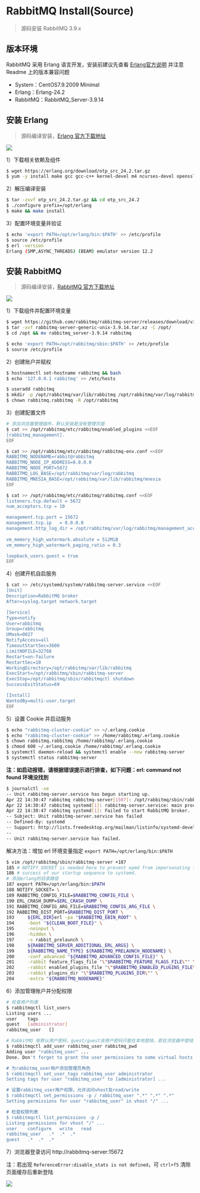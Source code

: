 # RabbitMQ Install(Source)

> 源码安装 RabbitMQ 3.9.x

## 版本环境

RabbitMQ 采用 Erlang 语言开发，安装前建议先查看 [Erlang官方说明](https://www.rabbitmq.com/which-erlang.html) 并注意 Readme 上的版本兼容问题

- System：CentOS7.9.2009 Minimal
- Erlang：Erlang-24.2
- RabbitMQ：RabbitMQ_Server-3.9.14

## 安装 Erlang

> 源码编译安装，[Erlang 官方下载地址](tp://www.erlang.org/download)

![](https://yuikuen-1259273046.cos.ap-guangzhou.myqcloud.com/devops/20220419155223.png)

1）下载相关依赖及组件

```bash
$ wget https://erlang.org/download/otp_src_24.2.tar.gz
$ yum -y install make gcc gcc-c++ kernel-devel m4 ncurses-devel openssl-devel gtk2-devel binutils-devel unixODBC unixODBC-devel xz socat
```

2）解压编译安装

```bash
$ tar -zxvf otp_src_24.2.tar.gz && cd otp_src_24.2
$ ./configure prefix=/opt/erlang
$ make && make install
```

3）配置环境变量并验证

```bash
$ echo 'export PATH=/opt/erlang/bin:$PATH' >> /etc/profile
$ source /etc/profile
$ erl -version
Erlang (SMP,ASYNC_THREADS) (BEAM) emulator version 12.2
```

## 安装 RabbitMQ

> 源码编译安装，[RabbitMQ 官方下载地址](tps://www.rabbitmq.com/download.html)

![](https://yuikuen-1259273046.cos.ap-guangzhou.myqcloud.com/devops/20220419155441.png)

1）下载组件并配置环境变量

```bash
$ wget https://github.com/rabbitmq/rabbitmq-server/releases/download/v3.9.14/rabbitmq-server-generic-unix-3.9.14.tar.xz
$ tar -xvf rabbitmq-server-generic-unix-3.9.14.tar.xz -C /opt/
$ cd /opt && mv rabbitmq_server-3.9.14 rabbitmq

$ echo 'export PATH=/opt/rabbitmq/sbin:$PATH' >> /etc/profile
$ source /etc/profile
```

2）创建账户并赋权

```bash
$ hostnamectl set-hostname rabbitmq && bash
$ echo '127.0.0.1 rabbitmq' >> /etc/hosts

$ useradd rabbitmq
$ mkdir -p /opt/rabbitmq/var/lib/rabbitmq /opt/rabbitmq/var/log/rabbitmq
$ chown rabbitmq.rabbitmq -R /opt/rabbitmq
```

3）创建配置文件

```bash
# 添加浏览器管理插件，默认安装是没有管理页面
$ cat >> /opt/rabbitmq/etc/rabbitmq/enabled_plugins <<EOF
[rabbitmq_management].
EOF

$ cat >> /opt/rabbitmq/etc/rabbitmq/rabbitmq-env.conf <<EOF
RABBITMQ_NODENAME=rabbit@rabbitmq
RABBITMQ_NODE_IP_ADDRESS=0.0.0.0
RABBITMQ_NODE_PORT=5672
RABBITMQ_LOG_BASE=/opt/rabbitmq/var/log/rabbitmq
RABBITMQ_MNESIA_BASE=/opt/rabbitmq/var/lib/rabbitmq/mnesia
EOF

$ cat >> /opt/rabbitmq/etc/rabbitmq/rabbitmq.conf <<EOF
listeners.tcp.default = 5672
num_acceptors.tcp = 10

management.tcp.port = 15672
management.tcp.ip   = 0.0.0.0
management.http_log_dir = /opt/rabbitmq/var/log/rabbitmq/management_access
	
vm_memory_high_watermark.absolute = 512MiB
vm_memory_high_watermark_paging_ratio = 0.3

loopback_users.guest = true
EOF
```

4）创建开机自启服务

```bash
$ cat >> /etc/systemd/system/rabbitmq-server.service <<EOF
[Unit]
Description=RabbitMQ broker
After=syslog.target network.target

[Service]
Type=notify
User=rabbitmq
Group=rabbitmq
UMask=0027
NotifyAccess=all
TimeoutStartSec=3600
LimitNOFILE=32768
Restart=on-failure
RestartSec=10
WorkingDirectory=/opt/rabbitmq/var/lib/rabbitmq
ExecStart=/opt/rabbitmq/sbin/rabbitmq-server
ExecStop=/opt/rabbitmq/sbin/rabbitmqctl shutdown
SuccessExitStatus=69

[Install]
WantedBy=multi-user.target
EOF
```

5）设置 Cookie 并启动服务

```bash
$ echo "rabbitmq-cluster-cookie" >> ~/.erlang.cookie
$ echo "rabbitmq-cluster-cookie" >> /home/rabbitmq/.erlang.cookie
$ chown rabbitmq.rabbitmq /home/rabbitmq/.erlang.cookie
$ chmod 600 ~/.erlang.cookie /home/rabbitmq/.erlang.cookie
$ systemctl daemon-reload && systemctl enable --now rabbitmq-server
$ systemctl status rabbitmq-server
```

**注：如启动报错，请根据错误提示进行排查，如下问题：erl: command not found 环境没找到**

```bash
$ journalctl -xe
-- Unit rabbitmq-server.service has begun starting up.
Apr 22 14:30:47 rabbitmq rabbitmq-server[1507]: /opt/rabbitmq/sbin/rabbitmq-server: line 187: erl: command not found
Apr 22 14:30:47 rabbitmq systemd[1]: rabbitmq-server.service: main process exited, code=exited, status=127/n/a
Apr 22 14:30:47 rabbitmq systemd[1]: Failed to start RabbitMQ broker.
-- Subject: Unit rabbitmq-server.service has failed
-- Defined-By: systemd
-- Support: http://lists.freedesktop.org/mailman/listinfo/systemd-devel
-- 
-- Unit rabbitmq-server.service has failed.
```

解决方法：增加 erl 环境变量指定 `export PATH=/opt/erlang/bin:$PATH`

```bash
$ vim /opt/rabbitmq/sbin/rabbitmq-server +187
185 # NOTIFY_SOCKET is needed here to prevent epmd from impersonating the
186 # success of our startup sequence to systemd.
# 添加erlang的目录路径
187 export PATH=/opt/erlang/bin:$PATH
188 NOTIFY_SOCKET= \
189 RABBITMQ_CONFIG_FILE=$RABBITMQ_CONFIG_FILE \
190 ERL_CRASH_DUMP=$ERL_CRASH_DUMP \
191 RABBITMQ_CONFIG_ARG_FILE=$RABBITMQ_CONFIG_ARG_FILE \
192 RABBITMQ_DIST_PORT=$RABBITMQ_DIST_PORT \
193     ${ERL_DIR}erl -pa "$RABBITMQ_EBIN_ROOT" \
194     -boot "${CLEAN_BOOT_FILE}" \
195     -noinput \
196     -hidden \
197     -s rabbit_prelaunch \
198     ${RABBITMQ_SERVER_ADDITIONAL_ERL_ARGS} \
199     ${RABBITMQ_NAME_TYPE} ${RABBITMQ_PRELAUNCH_NODENAME} \
200     -conf_advanced "${RABBITMQ_ADVANCED_CONFIG_FILE}" \
201     -rabbit feature_flags_file "\"$RABBITMQ_FEATURE_FLAGS_FILE\"" \
202     -rabbit enabled_plugins_file "\"$RABBITMQ_ENABLED_PLUGINS_FILE\"" \
203     -rabbit plugins_dir "\"$RABBITMQ_PLUGINS_DIR\"" \
204     -extra "${RABBITMQ_NODENAME}"
```

6）添加管理账户并分配权限

```bash
# 检查用户列表
$ rabbitmqctl list_users
Listing users ...
user	tags
guest	[administrator]
rabbitmq_user	[]

# RabbitMQ 有默认用户密码，guest/guest该用户密码只能在本地登陆，若在浏览器中登陆，须创建新用户密码
$ rabbitmqctl add_user rabbitmq_user rabbitmq_pwd
Adding user "rabbitmq_user" ...
Done. Don't forget to grant the user permissions to some virtual hosts! See 'rabbitmqctl help set_permissions' to learn more.

# 为rabbitmq_user用户添加管理员角色
$ rabbitmqctl set_user_tags rabbitmq_user administrator 
Setting tags for user "rabbitmq_user" to [administrator] ...

# 设置rabbitmq_user用户权限，允许访问vhost及read/write
$ rabbitmqctl set_permissions -p / rabbitmq_user ".*" ".*" ".*"
Setting permissions for user "rabbitmq_user" in vhost "/" ...

# 检查权限列表
$ rabbitmqctl list_permissions -p /
Listing permissions for vhost "/" ...
user	configure	write	read
rabbitmq_user	.*	.*	.*
guest	.*	.*	.*
```

7）浏览器登录访问 http://rabbitmq-server:15672 

注：若出现 `ReferenceError:disable_stats is not defined`，可 `ctrl+f5` 清除页面缓存后重新登陆

![](https://yuikuen-1259273046.cos.ap-guangzhou.myqcloud.com/devops/20220419170741.png)